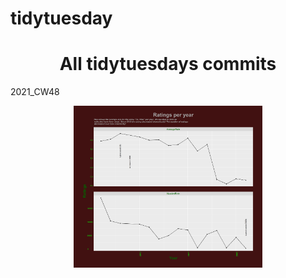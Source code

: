 # tidytuesday

<h1 align="center">All tidytuesdays commits</h1>

2021_CW48
<p align="center">
    <img src="https://github.com/stpehu/tidytuesday/blob/main/2021_CW48/doctor_who.png?raw=true" width="60%">
</p>
